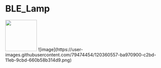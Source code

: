 # BLE_Lamp

<img src="https://user-images.githubusercontent.com/79474454/120360689-e0241280-c2bd-11eb-9c2c-5a0c415dc071.jpg" width="100" height="100">
![image](https://user-images.githubusercontent.com/79474454/120360557-ba970900-c2bd-11eb-9cbd-660b58b314d9.png)
